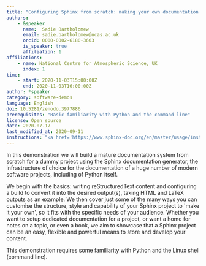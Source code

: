 ```yaml
---
title: "Configuring Sphinx from scratch: making your own documentation and making your documentation your own"
authors:
    - &speaker
      name:  Sadie Bartholomew
      email: sadie.bartholomew@ncas.ac.uk
      orcid: 0000-0002-6180-3603
      is_speaker: true
      affiliation: 1
affiliations:
    - name: National Centre for Atmospheric Science, UK
      index: 1
time: 
    - start: 2020-11-03T15:00:00Z
      end: 2020-11-03T16:00:00Z
author: *speaker
category: software-demos
language: English
doi: 10.5281/zenodo.3977886
prerequisites: "Basic familiarity with Python and the command line"
license: Open source
date: 2020-07-17
last_modified_at: 2020-09-11
instructions: "<a href='https://www.sphinx-doc.org/en/master/usage/installation.html#installation-from-pypi' class='truncated'>https://www.sphinx-doc.org/en/master/usage/installation.html#installation-from-pypi</a>"
---
```

In this demonstration we will build a mature documentation system from scratch for a dummy project using the Sphinx documentation generator, the infrastructure of choice for the documentation of a huge number of modern software projects, including of Python itself.

We begin with the basics: writing reStructuredText content and configuring a build to convert it into the desired output(s), taking HTML and LaTeX outputs as an example. We then cover just some of the many ways you can customise the structure, style and capability of your Sphinx project to 'make it your own', so it fits with the specific needs of your audience. Whether you want to setup dedicated documentation for a project, or want a home for notes on a topic, or even a book, we aim to showcase that a Sphinx project can be an easy, flexible and powerful means to store and develop your content.

This demonstration requires some familiarity with Python and the Linux shell (command line).
